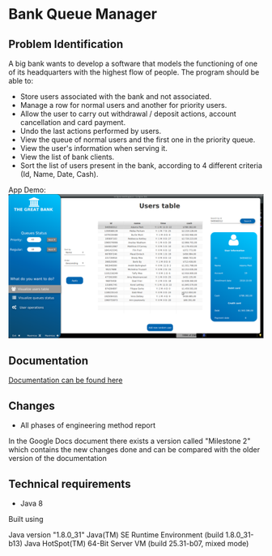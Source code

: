 # Bank Queue Manager 

## Problem Identification
A big bank wants to develop a software that models the functioning of one of its headquarters with the highest flow of people.
The program should be able to:
- Store users associated with the bank and not associated.
- Manage a row for normal users and another for priority users.
- Allow the user to carry out withdrawal / deposit actions, account cancellation and card payment.
- Undo the last actions performed by users.
- View the queue of normal users and the first one in the priority queue.
- View the user's information when serving it.
- View the list of bank clients.
- Sort the list of users present in the bank, according to 4 different criteria (Id, Name, Date, Cash).

App Demo: 
![alt text](./docs/appDemo.png "App demo")

## Documentation
[Documentation can be found here](https://drive.google.com/file/d/1XkH7qd8txhinFQeQJIvqWEo_jHGla2UH/view?usp=sharing "Documentation")

## Changes 

- All phases of engineering method report

In the Google Docs document there exists a version called "Milestone 2" which contains the new changes done and can be compared with the older version of the documentation

## Technical requirements

- Java 8 

Built using

Java version "1.8.0_31"
Java(TM) SE Runtime Environment (build 1.8.0_31-b13)
Java HotSpot(TM) 64-Bit Server VM (build 25.31-b07, mixed mode)